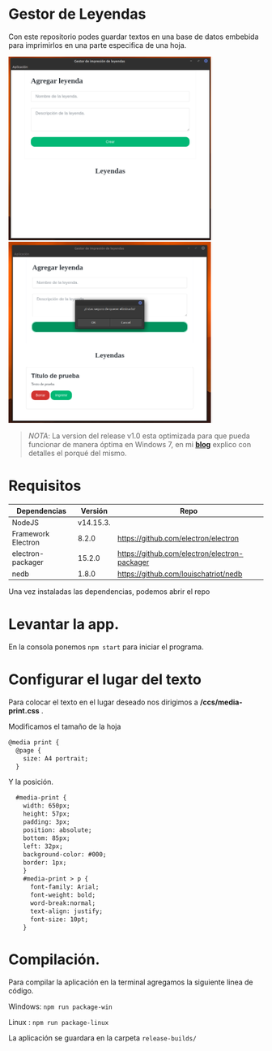 # Gestor de Leyendas

Con este repositorio podes guardar textos en una base de datos embebida para imprimirlos en una parte especifica de una hoja.


 <img src="https://github.com/pablolezcano/app-gestor-de-leyendas/blob/main/assets/img/img-1.png?raw=true" width="400" height="auto"> <img src="https://github.com/pablolezcano/app-gestor-de-leyendas/blob/main/assets/img/img-2.png?raw=true" width="400" height="auto">


>*NOTA*: La version del release v1.0 esta optimizada para que pueda funcionar de manera óptima en Windows 7, en mi  [**blog**](https://pablolezcano.com.ar/blog)
 explico con detalles el porqué del mismo. 

# Requisitos

| Dependencias | Versión | Repo |
|---|---|---|
|NodeJS | v14.15.3. | |
| Framework Electron | 8.2.0 | https://github.com/electron/electron |
| electron-packager | 15.2.0 | https://github.com/electron/electron-packager |
| nedb | 1.8.0 | https://github.com/louischatriot/nedb|


Una vez instaladas las dependencias, podemos abrir el repo 

# Levantar la app.

En la consola ponemos  ``npm start`` para iniciar el programa.

# Configurar el lugar del texto

Para colocar el texto en el lugar deseado nos dirigimos a  **/ccs/media-print.css** .

Modificamos el tamaño de la hoja

```
@media print {
  @page {
    size: A4 portrait; 
  }
```
Y la posición.
```
  #media-print {
    width: 650px;
    height: 57px;
    padding: 3px;
    position: absolute;
    bottom: 85px;
    left: 32px;
    background-color: #000;
    border: 1px;
    }
    #media-print > p {
      font-family: Arial;
      font-weight: bold;
      word-break:normal;
      text-align: justify;
      font-size: 10pt;
    }
```

# Compilación.

Para compilar la aplicación en la terminal agregamos la siguiente linea de código.

Windows:  ``npm run package-win``

Linux : `` npm run package-linux ``

La aplicación se guardara en la carpeta `` release-builds/ ``



